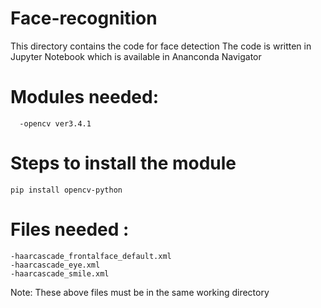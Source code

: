 # Face-recognition 
This directory contains the code for face detection
The code is written in Jupyter Notebook which is available in Ananconda Navigator
# Modules needed:
      -opencv ver3.4.1
# Steps to install the module
    pip install opencv-python
# Files needed :
    -haarcascade_frontalface_default.xml
    -haarcascade_eye.xml
    -haarcascade_smile.xml
 Note: These above files must be in the same working directory  
